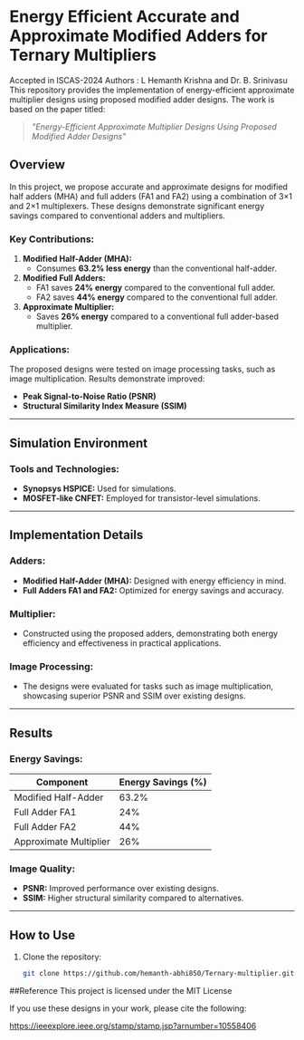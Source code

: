 # Energy Efficient Accurate and Approximate Modified Adders for Ternary Multipliers
Accepted in ISCAS-2024
Authors : L Hemanth Krishna and Dr. B. Srinivasu
This repository provides the implementation of energy-efficient approximate multiplier designs using proposed modified adder designs. The work is based on the paper titled:

> *"Energy-Efficient Approximate Multiplier Designs Using Proposed Modified Adder Designs"*

## Overview

In this project, we propose accurate and approximate designs for modified half adders (MHA) and full adders (FA1 and FA2) using a combination of 3×1 and 2×1 multiplexers. These designs demonstrate significant energy savings compared to conventional adders and multipliers.

### Key Contributions:
1. **Modified Half-Adder (MHA):**
   - Consumes **63.2% less energy** than the conventional half-adder.
2. **Modified Full Adders:**
   - FA1 saves **24% energy** compared to the conventional full adder.
   - FA2 saves **44% energy** compared to the conventional full adder.
3. **Approximate Multiplier:**
   - Saves **26% energy** compared to a conventional full adder-based multiplier.

### Applications:
The proposed designs were tested on image processing tasks, such as image multiplication. Results demonstrate improved:
- **Peak Signal-to-Noise Ratio (PSNR)**
- **Structural Similarity Index Measure (SSIM)**

---

## Simulation Environment

### Tools and Technologies:
- **Synopsys HSPICE:** Used for simulations.
- **MOSFET-like CNFET:** Employed for transistor-level simulations.

---

## Implementation Details

### Adders:
- **Modified Half-Adder (MHA):** Designed with energy efficiency in mind.
- **Full Adders FA1 and FA2:** Optimized for energy savings and accuracy.

### Multiplier:
- Constructed using the proposed adders, demonstrating both energy efficiency and effectiveness in practical applications.

### Image Processing:
- The designs were evaluated for tasks such as image multiplication, showcasing superior PSNR and SSIM over existing designs.

---

## Results

### Energy Savings:
| Component            | Energy Savings (%) |
|----------------------|--------------------|
| Modified Half-Adder  | 63.2%             |
| Full Adder FA1       | 24%               |
| Full Adder FA2       | 44%               |
| Approximate Multiplier | 26%               |

### Image Quality:
- **PSNR:** Improved performance over existing designs.
- **SSIM:** Higher structural similarity compared to alternatives.

---

## How to Use

1. Clone the repository:
   ```bash
   git clone https://github.com/hemanth-abhi850/Ternary-multiplier.git
   
##Reference
This project is licensed under the MIT License

If you use these designs in your work, please cite the following:

https://ieeexplore.ieee.org/stamp/stamp.jsp?arnumber=10558406
